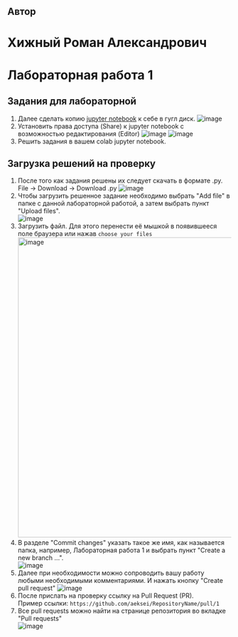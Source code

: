 ## Автор
# Хижный Роман Александрович
# Лабораторная работа 1

## Задания для лабораторной
1. Далее сделать копию [jupyter notebook](https://colab.research.google.com/drive/1vwpYasYGifiscGdDp6rpa4sfUHv6Tdu7?usp=sharing) к себе в гугл диск.
  ![image](https://user-images.githubusercontent.com/14962819/178701259-c427b7ea-b145-42a8-84ef-1b5829621d6a.png)
1. Установить права доступа (Share) к jupyter notebook с возможностью редактирования (Editor)
  ![image](https://user-images.githubusercontent.com/14962819/202727230-ef2b916c-121b-417a-9db9-9afa190c5448.png)
  ![image](https://user-images.githubusercontent.com/14962819/202727096-1e88c0f7-9576-4dca-9e2b-ca58b4b4c7ec.png)
1. Решить задания в вашем colab jupyter notebook. 

## Загрузка решений на проверку
1. После того как задания решены их следует скачать в формате .py. File -> Download -> Download .py
  ![image](https://user-images.githubusercontent.com/14962819/202728862-a8dd8cc6-881b-40fc-8eb5-923b68b23729.png)
1. Чтобы загрузить решенное задание необходимо выбрать "Add file" в папке с данной лабораторной работой, а затем выбрать пункт "Upload files".  
    ![image](https://user-images.githubusercontent.com/14962819/194053530-96926758-eb44-44c1-953d-a8be0fc9c5f6.png)
1. Загрузить файл.  Для этого перенести её мышкой в появившееся поле браузера или нажав `choose your files`  
    <img width="673" alt="image" src="https://user-images.githubusercontent.com/14962819/194056078-0d915a4c-4b45-488a-8084-69cd86d7ba87.png">  
1. В разделе "Commit changes" указать такое же имя, как называется папка, например, Лабораторная работа 1 и выбрать пункт "Create a new branch ...".     
    ![image](https://user-images.githubusercontent.com/14962819/194061021-9db55d14-5b92-42d9-97b8-57827bcf0b7f.png)
1. Далее при необходимости можно сопроводить вашу работу любыми необходимыми комментариями. И нажать кнопку "Create pull request"
    ![image](https://user-images.githubusercontent.com/14962819/194061318-278b9e6e-550b-47bf-893b-229325c7ad5a.png)
1. После прислать на проверку ссылку на Pull Request (PR).  
    Пример ссылки: `https://github.com/aeksei/RepositoryName/pull/1`
1. Все pull requests можно найти на странице репозитория во вкладке "Pull requests"  
    ![image](https://user-images.githubusercontent.com/14962819/194062365-4434ab16-7735-496d-8fe9-f0074e0a9eda.png)
